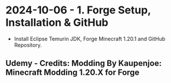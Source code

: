 # 2024-10-06 - 1. Forge Setup, Installation & GitHub

* Install Eclipse Temurin JDK, Forge Minecraft 1.20.1 and GitHub Repository.

## Udemy - Credits: Modding By Kaupenjoe: Minecraft Modding 1.20.X for Forge
